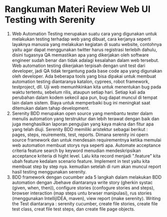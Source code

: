 # Rangkuman Materi Review Web UI Testing with Serenity

1. Web Automation Testing merupakan suatu cara yang digunakan untuk melakukan testing terhadap web yang dibuat, cara kerjanya seperti layaknya manusia yang melakukan kegiatan di suatu website, contohnya yaitu agar dapat menggunakan twitter harus registrasi terlebih dahulu, disini tugasnya QA memastikan apa yang dikerjakan oleh software engineer sudah benar dan tidak adalagi kesalahan dalam web tersebut. Web automation testing dikerjakan terpisah dengan unit test dari developer, jadi QA tidak tergantung pada base code apa yang digunakan oleh developer. Ada beberapa tools yang bisa dipakai untuk membuat automation testing diantaranya katalon, cyprees, robot framework, testproject, dll. Uji web memunhkinkan kita untuk menentukan bug pada waktu tertentu, sebelum rilis, ataupun setiap hari. Setiap kali ada perubahan dalam kodem sekecil apa pun, bug dapat muncul di tempat lain dalam sistem. Biaya untuk memperbaiki bug ini meningkat saat ditemukan dalam tahap development.
2. Serenity BDD merupakan open source yang membantu tester dalam menulis automation yang terstruktur dan lebih terawat dengan baik dan juga menghasilkan laporan pengujian yang kaya makna dan fitur apa yang telah diuji. Serenity BDD memiliki aristektur sebagai berikut : pages, steps, reuirements, test, reports. Dimana serenity ini opern source framework dan untuk mendesain requirementnya ketika memulai web automation membuat storys nya seperti apa. Automate acceptance criteria feature search by keyword menudian mendeskripsikan acceptance kriteria di hight level. Lalu kita record menjadi ".feature" kita ubah feature kedalam scenario feature. Implement in test yaitu kita membuat step by step nya. kemudian setelah di rum akan muncul report hasil testing menggunakan serenity. 
3. BDD framework dengan cucumber ada 5 langkah dalam melakukan BDD automation dengan Jbehave diantaranya write story (gherkin systac (given, when, then)), configure stories (confogure stories and steps), browser interaction (map steps untu brwser manipulasi), rus stories (menggunakan IntellijIDEA, maven), view report (make serenity). Writing the Test diantaranya : serenity cucumber, create file stories, create file test class, creat file test steps, dan create file page objects.